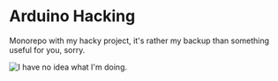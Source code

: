 # Arduino Hacking

Monorepo with my hacky project, it's rather my backup than something useful for you, sorry.

![I have no idea what I'm doing.](https://media.giphy.com/media/sgZdwNkOH43wZOEUJ2/giphy.gif)
